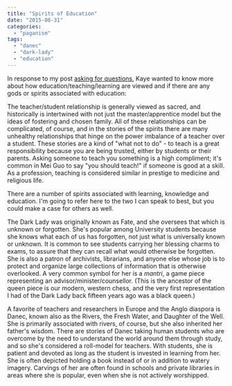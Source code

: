 ```yaml
---
title: "Spirits of Education"
date: "2015-08-31"
categories: 
  - "paganism"
tags: 
  - "danec"
  - "dark-lady"
  - "education"
---
```


In response to my post [asking for questions](http://jackofmanytrades.info/2015/08/got-questions/), Kaye wanted to know more about how education/teaching/learning are viewed and if there are any gods or spirits associated with education:

The teacher/student relationship is generally viewed as sacred, and historically is intertwined with not just the master/apprentice model but the ideas of fostering and chosen family. All of these relationships can be complicated, of course, and in the stories of the spirits there are many unhealthy relationships that hinge on the power imbalance of a teacher over a student. These stories are a kind of "what not to do" - to teach is a great responsibility because you are being trusted, either by students or their parents. Asking someone to teach you something is a high compliment; it's common in Mei Guo to say "you should teach!" if someone is good at a skill. As a profession, teaching is considered similar in prestige to medicine and religious life.

There are a number of spirits associated with learning, knowledge and education. I'm going to refer here to the two I can speak to best, but you could make a case for others as well.

The Dark Lady was originally known as Fate, and she oversees that which is unknown or forgotten. She's popular among University students because she knows what each of us has forgotten, not just what is universally known or unknown. It is common to see students carrying her blessing charms to exams, to assure that they can recall what would otherwise be forgotten. She is also a patron of archivists, librarians, and anyone else whose job is to protect and organize large collections of information that is otherwise overlooked. A very common symbol for her is a _mantri_, a game piece representing an advisor/minister/counsellor. (This is the ancestor of the queen piece is our modern, western chess, and the very first representation I had of the Dark Lady back fifteen years ago was a black queen.)

A favorite of teachers and researchers in Europe and the Anglo diaspora is Danec, known also as the Rivers, the Fresh Water, and Daughter of the Well. She is primarily associated with rivers, of course, but she also inherited her father's wisdom. There are stories of Danec taking human students who are overcome by the need to understand the world around them through study, and so she's considered a roll-model for teachers. With students, she is patient and devoted as long as the student is invested in learning from her. She is often depicted holding a book instead of or in addition to watery imagery. Carvings of her are often found in schools and private libraries in areas where she is popular, even when she is not actively worshipped.

